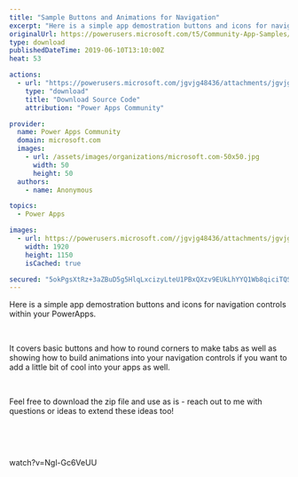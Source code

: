 ```yaml
---
title: "Sample Buttons and Animations for Navigation"
excerpt: "Here is a simple app demostration buttons and icons for navigation controls within your PowerApps. It covers basic buttons and how to round corners"
originalUrl: https://powerusers.microsoft.com/t5/Community-App-Samples/Sample-Buttons-and-Animations-for-Navigation/td-p/298357
type: download
publishedDateTime: 2019-06-10T13:10:00Z
heat: 53

actions:
  - url: "https://powerusers.microsoft.com/jgvjg48436/attachments/jgvjg48436/AppFeedbackGallery/192/2/NavigationExamples.msapp"
    type: "download"
    title: "Download Source Code"
    attribution: "Power Apps Community"

provider:
  name: Power Apps Community
  domain: microsoft.com
  images:
    - url: /assets/images/organizations/microsoft.com-50x50.jpg
      width: 50
      height: 50
  authors:
    - name: Anonymous

topics:
  - Power Apps

images:
  - url: https://powerusers.microsoft.com//jgvjg48436/attachments/jgvjg48436/AppFeedbackGallery/192/1/NavExamples.png
    width: 1920
    height: 1150
    isCached: true

secured: "5okPgsXtRz+3aZBuD5g5HlqLxcizyLteU1PBxQXzv9EUkLhYYQ1Wb8qiciTQS3R1biR/D8u0PjcIEdT7NfjK0c/yIj8Pl5qQxZ5tgAmt4dXMSWvQYn1QTb/1NyDAXqiuKYs5zNMESB4RQGHQwZ7G1JVxkeR7RqbkTRYVVTVRdPywMgyYksdSWl40IJXw7nHwFCY2ke0pHrRz0IslK8o7JSaVa4OifRsd6KA1vmCX8bruqbLwO2YQxmUd860PCbqrcBwCSNbWY/ZRk83c5nc9hWnghNrrjBKSRlZUwJhfPykryHTJOfx4NTGAQoEcVYy6GNAwgexPOCs79PzMCXiMIysBYyakOrgZfnL2u0KQGvw1LZErNJNvupzGNSlz5EA4ZnI0i4ak97i9HdALJhHoKpxnW5HMEsDgalBu3jdDJ2m/Xu9/G5TYcDdKBler4b9j;isMGAp99pbvYl+/XXjYe/g=="
---
```

<p>Here is a simple app demostration buttons and icons for navigation controls within your PowerApps.</p><p>&nbsp;</p><p>It covers basic buttons and how to round corners to make tabs as well as showing how to build animations into your navigation controls if you want to add a little bit of cool into your apps as well.&nbsp;</p><p>&nbsp;</p><p>Feel free to download the zip file and use as is - reach out to me with questions or ideas to extend these ideas too!</p><p>&nbsp;</p><p>&nbsp;</p><p><span class="videoUrl">watch?v=Ngl-Gc6VeUU</span></p>

